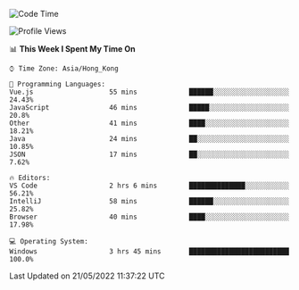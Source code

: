 <!--START_SECTION:waka-->
![Code Time](http://img.shields.io/badge/Code%20Time-13%20hrs%202%20mins-blue)

![Profile Views](http://img.shields.io/badge/Profile%20Views-626-blue)

📊 **This Week I Spent My Time On** 

```text
⌚︎ Time Zone: Asia/Hong_Kong

💬 Programming Languages: 
Vue.js                   55 mins             ██████░░░░░░░░░░░░░░░░░░░   24.43% 
JavaScript               46 mins             █████░░░░░░░░░░░░░░░░░░░░   20.8% 
Other                    41 mins             ████░░░░░░░░░░░░░░░░░░░░░   18.21% 
Java                     24 mins             ██░░░░░░░░░░░░░░░░░░░░░░░   10.85% 
JSON                     17 mins             ██░░░░░░░░░░░░░░░░░░░░░░░   7.62%

🔥 Editors: 
VS Code                  2 hrs 6 mins        ██████████████░░░░░░░░░░░   56.21% 
IntelliJ                 58 mins             ██████░░░░░░░░░░░░░░░░░░░   25.82% 
Browser                  40 mins             ████░░░░░░░░░░░░░░░░░░░░░   17.98%

💻 Operating System: 
Windows                  3 hrs 45 mins       █████████████████████████   100.0%

```


 Last Updated on 21/05/2022 11:37:22 UTC
<!--END_SECTION:waka-->
